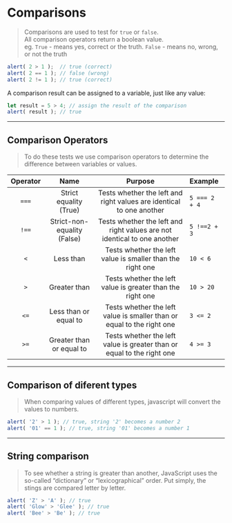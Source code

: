 # Comparisons

> Comparisons are used to test for `true` or `false`. <br>
>  All comparison operators return a boolean value. <br>eg. `True` - means yes, correct or the truth. `False` - means no, wrong, or not the truth

```js
alert( 2 > 1 );  // true (correct)
alert( 2 == 1 ); // false (wrong)
alert( 2 != 1 ); // true (correct)
```

A comparison result can be assigned to a variable, just like any value:
```js
let result = 5 > 4; // assign the result of the comparison
alert( result ); // true
```
---
## Comparison Operators

>To do these tests we use comparison operators to determine the difference between variables or values.

| Operator | Name | Purpose | Example | 
| :---: | :---: | :---: | :--- |
`===` | Strict equality (True)| Tests whether the left and right values are identical to one another | ` 5 === 2 + 4 ` |
` !== ` | Strict-non-equality  (False) | Tests whether the left and right values are not identical to one another | ` 5 !==2 + 3 ` |
` < ` | Less than | Tests whether the left value is smaller than the right one | ` 10 < 6 ` |
` > ` | Greater than | Tests whether the left value is greater than the right one | ` 10 > 20 ` |
` <= ` |  Less than or equal to | Tests whether the left value is smaller than or equal to the right one | `3 <= 2` |  
`>=` | Greater than or equal to | Tests whether the left value is greater than or equal to the right one | `4 >= 3 `|
---
## Comparison of diferent types

> When comparing values of different types, javascript will convert the values to numbers.

```js
alert( '2' > 1 ); // true, string '2' becomes a number 2
alert( '01' == 1 ); // true, string '01' becomes a number 1
```
---
## String comparison
>To see whether a string is greater than another, JavaScript uses the so-called “dictionary” or “lexicographical” order. Put simply, the stings are compared letter by letter.

```js
alert( 'Z' > 'A' ); // true
alert( 'Glow' > 'Glee' ); // true
alert( 'Bee' > 'Be' ); // true
```

